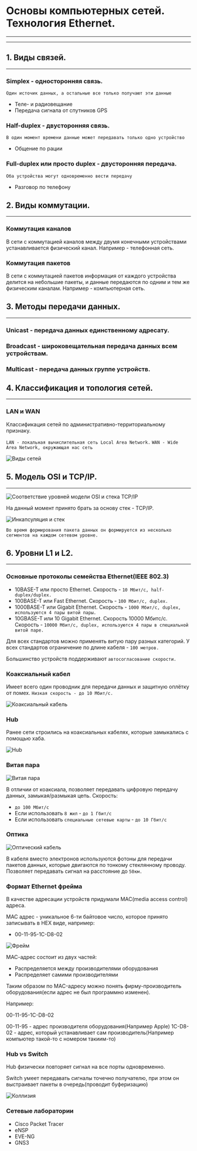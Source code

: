# Основы  компьютерных сетей. Технология Ethernet.
---
---
## 1. Виды связей.
---

### Simplex - односторонняя связь.

`Один источик данных, а остальные все только получают эти данные`

- Теле- и радиовещание
- Передача сигнала от спутников GPS

### Half-duplex - двусторонняя связь.

`В один момент времени данные может передавать только одно устройство`

- Общение по рации

### Full-duplex или просто duplex - двусторонняя передача.

`Оба устройства могут одновременно вести передачу`

- Разговор по телефону

## 2. Виды коммутации.
---

### Коммутация каналов

В сети с коммутацией каналов между двумя конечными устройствами устанавливается физический канал. Например - телефонная сеть.

### Коммутация пакетов

В сети с коммутацией пакетов информация от каждого устройства делится на небольшие пакеты, и данные передаются по одним и тем же физическим каналам. Например - компьютерная сеть.

## 3. Методы передачи данных.
---

### Unicast - передача данных единственному адресату.

### Broadcast - широковещательная передача данных всем устройствам.

### Multicast - передача данных группе устройств.

## 4. Классификация и топология сетей.
---

### LAN и WAN

Классификация сетей по административно-территориальному признаку.

`LAN - локальная вычислительная сеть Local Area Network.`
`WAN - Wide Area Network, окружающая нас сеть`

![Виды сетей](https://intuit.ru/EDI/14_10_17_3/1507933349-30551/tutorial/725/objects/3/files/03_06.jpg)

## 5. Модель OSI и TCP/IP.
---

![Соответствие уровней модели OSI и стека TCP/IP](https://artemsannikov.ru/wp-content/uploads/2018/05/sravnenie-modelej-osi-i-tcp-ip.jpg)

На данный момент принято брать за основу стек - TCP/IP.

![Инкапсуляция и стек](incapsulation.png)

`Во время формирования пакета данных он формируется из несколько сегментов на каждом сетевом уровне.`

## 6. Уровни L1 и L2.
---

### Основные протоколы семейства Ethernet(IEEE 802.3)

- 10BASE-T или просто Ethernet. Скорость - `10 Мбит/с, half-duplex/duplex.`
- 100BASE-T или Fast Ethernet. Скорость - `100 Мбит/с, duplex.`
- 1000BASE-T или Gigabit Ethernet. Скорость - `1000 Мбит/с, duplex, используются 4 пары витой пары.`
- 10GBASE-T или 10 Gigabit Ethernet. Скорость 10000 Мбитс/с. Скорость - `10000 Мбит/с, duplex, используются 4 пары в специальной витой паре.`

Для всех стандартов можно применять витую пару разных категорий. У всех стандартов ограничение по длине кабеля - `100 метров.`

Большинство устройств поддерживают `автосогласование скорости.`

### Коаксиальный кабел

Имеет всего один проводник для передачи данных и защитную оплётку от помех. `Низкая скорость - до 10 Мбит/с.`

![Коаксиальный кабель](https://dneprsecurity.com/image/catalog/articles/Coaxial2.jpg)

### Hub

Ранее сети строились на коаксиальных кабелях, которые замыкались с помощью хаба.

![Hub](hub.jpg)

### Витая пара

![Витая пара](https://lanmarket.ua/upload/medialibrary/6ed/6edf6e60739db84e1d94c498da575158.jpg)

В отличии от коаксиала, позволяет передавать цифровую передачу данных, замыкая/размыкая цепь.
Скорость:
- `до 100 Мбит/с`
- Если использовать `8 жил` - `до 1 Гбит/с`
- Если использовать `специальные сетевые карты` - `до 10 Гбит/с`

### Оптика

![Оптический кабель](https://td-os.ru/wa-data/public/shop/products/22/07/722/images/1539/1539.650@2x.jpg)

В кабеля вместо электронов используются фотоны для передачи пакетов данных, которые двигаются по тонкому стеклянному проводу.
Позволяет передавать сигнал на расстояние до `50км.`

### Формат Ethernet фрейма

В качестве адресации устройств придумали MAC(media access control) адреса.

MAC адрес - уникальное 6-ти байтовое число, которое принято записывать в HEX виде, например:
- 00-11-95-1C-D8-02

![Фрейм](frame.png)

МАС-адрес состоит из двух частей:
- Распределяется между производителями оборудования
- Распределяет самими производителями

Таким образом по MAC-адресу можно понять фирму-производитель оборудования(если адрес не был программно изменен).

Например:

00-11-95-1C-D8-02

00-11-95 - адрес производителя оборудования(Например Apple)
1С-D8-02 - адрес, который устанавливает сам производитель(Например компьютер такой-то с номером такиим-то)

### Hub vs Switch

Hub физически повторяет сигнал на все порты одновременно.

Switch умеет передавать сигналы точечно получателю, при этом он выстраивает пакеты в очередь(проводит буферизацию)

![Коллизия](collision.png)

### Сетевые лаборатории

- Cisco Packet Tracer
- eNSP
- EVE-NG
- GNS3